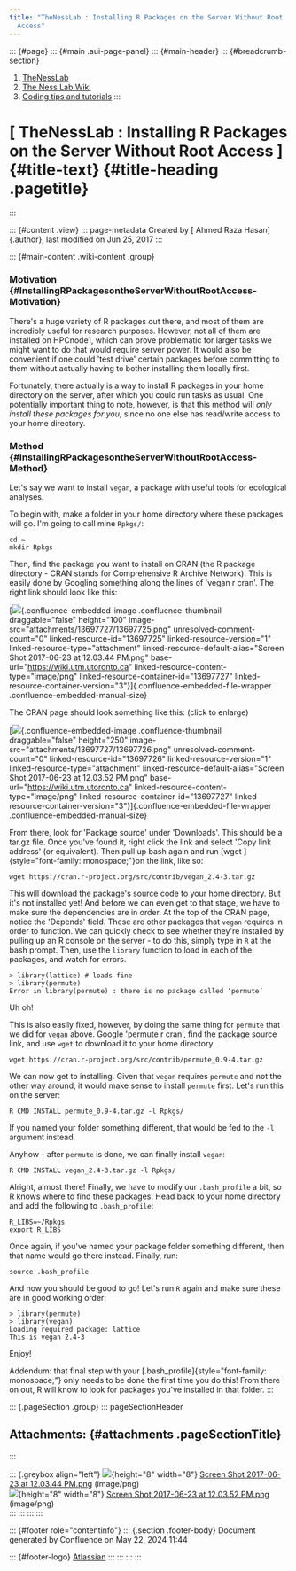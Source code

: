 ```yaml
---
title: "TheNessLab : Installing R Packages on the Server Without Root
  Access"
---
```


::: {#page}
::: {#main .aui-page-panel}
::: {#main-header}
::: {#breadcrumb-section}
1.  [TheNessLab](index.html)
2.  [The Ness Lab Wiki](The-Ness-Lab-Wiki_11436042.html)
3.  [Coding tips and tutorials](Coding-tips-and-tutorials_11436186.html)
:::

# [ TheNessLab : Installing R Packages on the Server Without Root Access ]{#title-text} {#title-heading .pagetitle}
:::

::: {#content .view}
::: page-metadata
Created by [ Ahmed Raza Hasan]{.author}, last modified on Jun 25, 2017
:::

::: {#main-content .wiki-content .group}
### Motivation {#InstallingRPackagesontheServerWithoutRootAccess-Motivation}

There\'s a huge variety of R packages out there, and most of them are
incredibly useful for research purposes. However, not all of them are
installed on HPCnode1, which can prove problematic for larger tasks we
might want to do that would require server power. It would also be
convenient if one could \'test drive\' certain packages before
committing to them without actually having to bother installing them
locally first.

Fortunately, there actually is a way to install R packages in your home
directory on the server, after which you could run tasks as usual. One
potentially important thing to note, however, is that this method will
*only install these packages for you*, since no one else has read/write
access to your home directory.

### Method {#InstallingRPackagesontheServerWithoutRootAccess-Method}

Let\'s say we want to install `vegan`, a package with useful tools for
ecological analyses.

To begin with, make a folder in your home directory where these packages
will go. I\'m going to call mine `Rpkgs/`:

    cd ~
    mkdir Rpkgs

Then, find the package you want to install on CRAN (the R package
directory - CRAN stands for Comprehensive R Archive Network). This is
easily done by Googling something along the lines of \'vegan r cran\'.
The right link should look like this:

[![](attachments/13697727/13697725.png){.confluence-embedded-image
.confluence-thumbnail draggable="false" height="100"
image-src="attachments/13697727/13697725.png"
unresolved-comment-count="0" linked-resource-id="13697725"
linked-resource-version="1" linked-resource-type="attachment"
linked-resource-default-alias="Screen Shot 2017-06-23 at 12.03.44 PM.png"
base-url="https://wiki.utm.utoronto.ca"
linked-resource-content-type="image/png"
linked-resource-container-id="13697727"
linked-resource-container-version="3"}]{.confluence-embedded-file-wrapper
.confluence-embedded-manual-size}

The CRAN page should look something like this: (click to enlarge)

[![](attachments/13697727/13697726.png){.confluence-embedded-image
.confluence-thumbnail draggable="false" height="250"
image-src="attachments/13697727/13697726.png"
unresolved-comment-count="0" linked-resource-id="13697726"
linked-resource-version="1" linked-resource-type="attachment"
linked-resource-default-alias="Screen Shot 2017-06-23 at 12.03.52 PM.png"
base-url="https://wiki.utm.utoronto.ca"
linked-resource-content-type="image/png"
linked-resource-container-id="13697727"
linked-resource-container-version="3"}]{.confluence-embedded-file-wrapper
.confluence-embedded-manual-size}

From there, look for \'Package source\' under \'Downloads\'. This should
be a tar.gz file. Once you\'ve found it, right click the link and select
\'Copy link address\' (or equivalent). Then pull up bash again and
run [wget ]{style="font-family: monospace;"}on the link, like so:

    wget https://cran.r-project.org/src/contrib/vegan_2.4-3.tar.gz

This will download the package\'s source code to your home directory.
But it\'s not installed yet! And before we can even get to that stage,
we have to make sure the dependencies are in order. At the top of the
CRAN page, notice the \'Depends\' field. These are other packages that
`vegan` requires in order to function. We can quickly check to see
whether they\'re installed by pulling up an R console on the server - to
do this, simply type in `R` at the bash prompt. Then, use the `library`
function to load in each of the packages, and watch for errors.

    > library(lattice) # loads fine
    > library(permute)
    Error in library(permute) : there is no package called ‘permute’

Uh oh!

This is also easily fixed, however, by doing the same thing for
`permute` that we did for `vegan` above. Google \'permute r cran\', find
the package source link, and use `wget` to download it to your home
directory.

    wget https://cran.r-project.org/src/contrib/permute_0.9-4.tar.gz

We can now get to installing. Given that `vegan` requires `permute` and
not the other way around, it would make sense to install `permute`
first. Let\'s run this on the server:

    R CMD INSTALL permute_0.9-4.tar.gz -l Rpkgs/

If you named your folder something different, that would be fed to the
`-l` argument instead.

Anyhow - after `permute` is done, we can finally install `vegan`:

    R CMD INSTALL vegan_2.4-3.tar.gz -l Rpkgs/

Alright, almost there! Finally, we have to modify our `.bash_profile` a
bit, so R knows where to find these packages. Head back to your home
directory and add the following to `.bash_profile`:

    R_LIBS=~/Rpkgs
    export R_LIBS

Once again, if you\'ve named your package folder something different,
then that name would go there instead. Finally, run:

    source .bash_profile

And now you should be good to go! Let\'s run `R` again and make sure
these are in good working order:

    > library(permute)
    > library(vegan)
    Loading required package: lattice
    This is vegan 2.4-3

Enjoy!

Addendum: that final step with
your [.bash_profile]{style="font-family: monospace;"} only needs to be
done the first time you do this! From there on out, R will know to look
for packages you\'ve installed in that folder.
:::

::: {.pageSection .group}
::: pageSectionHeader
## Attachments: {#attachments .pageSectionTitle}
:::

::: {.greybox align="left"}
![](images/icons/bullet_blue.gif){height="8" width="8"} [Screen Shot
2017-06-23 at 12.03.44 PM.png](attachments/13697727/13697725.png)
(image/png)\
![](images/icons/bullet_blue.gif){height="8" width="8"} [Screen Shot
2017-06-23 at 12.03.52 PM.png](attachments/13697727/13697726.png)
(image/png)\
:::
:::
:::
:::

::: {#footer role="contentinfo"}
::: {.section .footer-body}
Document generated by Confluence on May 22, 2024 11:44

::: {#footer-logo}
[Atlassian](https://www.atlassian.com/)
:::
:::
:::
:::
